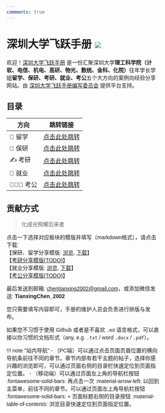```yaml
---
comments: true
---
```


# 深圳大学飞跃手册 <a href="https://hits.seeyoufarm.com"><img src="https://hits.seeyoufarm.com/api/count/incr/badge.svg?url=https%3A%2F%2Fszu-application.github.io&count_bg=%2300EEFF&title_bg=%23F100FF&icon=&icon_color=%23E7E7E7&title=Visitors&edge_flat=false"/></a>
<!-- <div align="center">
<a href="https://hits.seeyoufarm.com"><img src="https://hits.seeyoufarm.com/api/count/incr/badge.svg?url=https%3A%2F%2Fszu-application.github.io&count_bg=%2300EEFF&title_bg=%23F100FF&icon=&icon_color=%23E7E7E7&title=Visitors&edge_flat=false"/></a>
</div> -->


<style>
* {
  box-sizing: border-box;
}
body {
  font-family: Arial, Helvetica, sans-serif;
}
hr.narrow {margin: 0 10px}
/* 并排浮动两列 */
.column {
  float: left;
  width: 50%;
  padding: 0 5px;
}
.fullcolumn {
  float: left;
  width: 100%;
  padding: 0 5px;
}


/* 删除多余的左右边距，由于填充 */
.row {margin: 0 10px; margin-bottom: 20px;}

/* 清除列后的浮点数 */
.row:after {
  content: "";
  display: table;
  clear: both;
}

/* 响应列 */
@media screen and (max-width: 600px) {
  .column {
    width: 100%;
    display: block;
    margin-bottom: 20px;
  }
}

/* 设置计数器卡片的样式 */
.card {
  box-shadow: 0 0px 3px 0 rgba(128, 128, 128, 0.2);
  padding: 10px;
  transition: 0.3s;
  /* text-align: center; */
  /* background-color: #ffffff; */
  border-radius: 2px;
}
.card:hover {
  box-shadow: 0 8px 16px 0 rgba(128, 128, 128, 0.2);
}
.container {
  padding: 5px 5px;
}
</style>

欢迎！[深圳大学飞跃手册](https://https://szu-feiyue.github.io/) 是一份汇聚深圳大学<strong>理工科学院（计软、电信、机电、高研、物光、数统、金科、化院）</strong>往年学长学姐<strong>留学、保研、考研、就业、考公</strong>五个大方向的案例向经验分享网站。由 [深圳大学飞跃手册编写委员会](./main/committee.md) 提供平台支持。

<!-- <div class="row">

  <div class="column">
    <div class="card">
      <p><strong>保研 (含港澳、中外合办申请)</strong></p>
      <hr class = "narrow">
      <p>申请是一项复杂且繁琐的工作，希望本手册能帮助你早作准备、少走弯路。</p>
      <p><a href="./baoyan"><span class="twemoji"><svg xmlns="http://www.w3.org/2000/svg" viewBox="0 0 24 24"><path d="M13.22 19.03a.75.75 0 0 1 0-1.06L18.19 13H3.75a.75.75 0 0 1 0-1.5h14.44l-4.97-4.97a.749.749 0 0 1 .326-1.275.749.749 0 0 1 .734.215l6.25 6.25a.75.75 0 0 1 0 1.06l-6.25 6.25a.75.75 0 0 1-1.06 0Z"></path></svg></span> 前往保研板块</a></p>
    </div>
  </div>
  <div class="column">
    <div class="card">
      <p><strong>留学</strong></p>
      <hr class = "narrow">
      <p><a href="./liuxue"><span class="twemoji"><svg xmlns="http://www.w3.org/2000/svg" viewBox="0 0 24 24"><path d="M13.22 19.03a.75.75 0 0 1 0-1.06L18.19 13H3.75a.75.75 0 0 1 0-1.5h14.44l-4.97-4.97a.749.749 0 0 1 .326-1.275.749.749 0 0 1 .734.215l6.25 6.25a.75.75 0 0 1 0 1.06l-6.25 6.25a.75.75 0 0 1-1.06 0Z"></path></svg></span> 前往留学板块</a></p>
    </div>
  </div>
</div>
<div class="row">
  <div class="column">
    <div class="card">
      <p><strong>考研</strong></p>
      <hr class = "narrow">
      <p><a href="./kaoyan"><span class="twemoji"><svg xmlns="http://www.w3.org/2000/svg" viewBox="0 0 24 24"><path d="M13.22 19.03a.75.75 0 0 1 0-1.06L18.19 13H3.75a.75.75 0 0 1 0-1.5h14.44l-4.97-4.97a.749.749 0 0 1 .326-1.275.749.749 0 0 1 .734.215l6.25 6.25a.75.75 0 0 1 0 1.06l-6.25 6.25a.75.75 0 0 1-1.06 0Z"></path></svg></span> 前往考研板块</a></p>
    </div>
  </div>

  <div class="column">
    <div class="card">
      <p><strong>就业</strong></p>
      <hr class = "narrow">
      <p><a href="./jiuye"><span class="twemoji"><svg xmlns="http://www.w3.org/2000/svg" viewBox="0 0 24 24"><path d="M13.22 19.03a.75.75 0 0 1 0-1.06L18.19 13H3.75a.75.75 0 0 1 0-1.5h14.44l-4.97-4.97a.749.749 0 0 1 .326-1.275.749.749 0 0 1 .734.215l6.25 6.25a.75.75 0 0 1 0 1.06l-6.25 6.25a.75.75 0 0 1-1.06 0Z"></path></svg></span> 前往就业板块</a></p>
    </div>
  </div>
</div> -->


## 目录

| 方向 | 跳转链接 |
|  ----  | ----  | 
| 🛫 留学 | [点击此处跳转](./liuxue/index.md) |
| 📖 保研 | [点击此处跳转](./baoyan/index.md) |
| ✍️ 考研  | [点击此处跳转](./kaoyan/index.md) |
| 💼 就业  | [点击此处跳转](./jiuye/index.md) |
| 🧑🏻‍💻 考公  | [点击此处跳转](./kaogong/index.md) |


## 贡献方式
> 化成光照耀后来者

点击一下选择对应板块的模版并填写（markdown格式），请点击下载:<br>
【保研、留学分享模版: [浏览](./baoyan/template.md), [下载](./baoyan/template_baoyan.txt)】<br>【[考研分享模版(TODO)]()】<br>【就业分享模版: [浏览](./jiuye/template.md), [下载](./jiuye/template_jiuye.txt)】 <br>【[考公分享模版(TODO)]()】

最后发送到邮箱: <a href="mailto:chentianxing2002@gmail.com">chentianxing2002@gmail.com</a>，或添加微信发送: **TianxingChen_2002**

您只需要填写内容即可，手册的维护人员会负责进行排版与发布。

如果您不习惯于使用 Github 或者是不喜欢 `.md` 语言格式，可以直接以你习惯的文档形式（any, e.g. `.txt` / word `.docx` / `.pdf`）。

<!-- ### 页面评论区

我们在本页面和 [QA](main/qa/) 页面底部放置了评论区，可以在其中提出简短的更新或勘误。 -->

!!! note "站内导航"
    -   （PC端）可以通过点击页面页眉位置的横向导航条前往不同的章节。章节内部有若干主题的帖子，选择你感兴趣的浏览即可，可以通过页面右侧的目录栏快速定位到页面指定位置。
    -   （移动端）可以通过页面左上角的导航栏按钮 :fontawesome-solid-bars: 再点击一次 :material-arrow-left: 以回到主菜单，前往不同的章节。可以通过页面左上角导航栏按钮 :fontawesome-solid-bars: + 页面标题右侧的目录按钮 :material-table-of-contents: 浏览目录快速定位到页面指定位置。